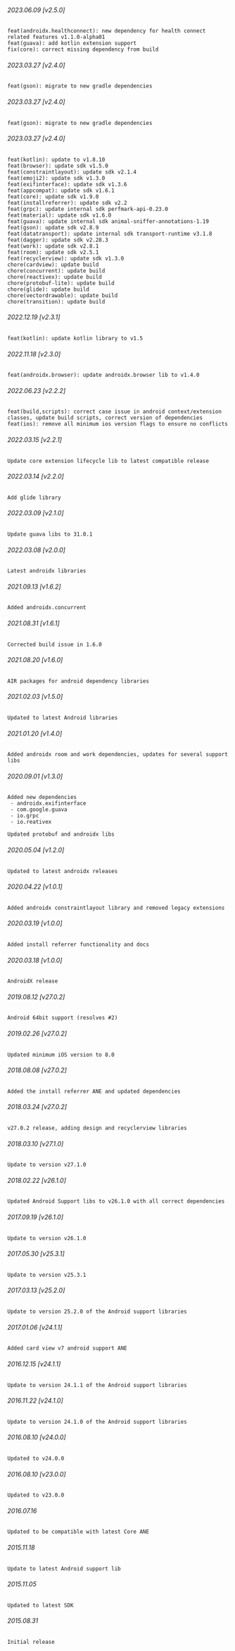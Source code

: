 ###### 2023.06.09 [v2.5.0]

```
feat(androidx.healthconnect): new dependency for health connect related features v1.1.0-alpha01
feat(guava): add kotlin extension support
fix(core): correct missing dependency from build
```

###### 2023.03.27 [v2.4.0]

```
feat(gson): migrate to new gradle dependencies
```

###### 2023.03.27 [v2.4.0]

```
feat(gson): migrate to new gradle dependencies
```

###### 2023.03.27 [v2.4.0]

```
feat(kotlin): update to v1.8.10
feat(browser): update sdk v1.5.0
feat(constraintlayout): update sdk v2.1.4
feat(emoji2): update sdk v1.3.0
feat(exifinterface): update sdk v1.3.6
feat(appcompat): update sdk v1.6.1
feat(core): update sdk v1.9.0
feat(installreferrer): update sdk v2.2
feat(grpc): update internal sdk perfmark-api-0.23.0
feat(material): update sdk v1.6.0
feat(guava): update internal sdk animal-sniffer-annotations-1.19
feat(gson): update sdk v2.8.9
feat(datatransport): update internal sdk transport-runtime v3.1.8
feat(dagger): update sdk v2.28.3
feat(work): update sdk v2.8.1
feat(room): update sdk v2.5.1
feat(recyclerview): update sdk v1.3.0
chore(cardview): update build
chore(concurrent): update build
chore(reactivex): update build
chore(protobuf-lite): update build
chore(glide): update build
chore(vectordrawable): update build
chore(transition): update build
```

###### 2022.12.19 [v2.3.1]

```
feat(kotlin): update kotlin library to v1.5 
```

###### 2022.11.18 [v2.3.0]

```
feat(androidx.browser): update androidx.browser lib to v1.4.0
```

###### 2022.06.23 [v2.2.2]

```
feat(build,scripts): correct case issue in android context/extension classes, update build scripts, correct version of dependencies
feat(ios): remove all minimum ios version flags to ensure no conflicts
```

###### 2022.03.15 [v2.2.1]

```
Update core extension lifecycle lib to latest compatible release
```

###### 2022.03.14 [v2.2.0]

```
Add glide library
```

###### 2022.03.09 [v2.1.0]

```
Update guava libs to 31.0.1
```

###### 2022.03.08 [v2.0.0]

```
Latest androidx libraries
```

###### 2021.09.13 [v1.6.2]

```
Added androidx.concurrent
```

###### 2021.08.31 [v1.6.1]

```
Corrected build issue in 1.6.0
```



###### 2021.08.20 [v1.6.0]

```
AIR packages for android dependency libraries
```


###### 2021.02.03 [v1.5.0]

```
Updated to latest Android libraries
```


###### 2021.01.20 [v1.4.0]

```
Added androidx room and work dependencies, updates for several support libs
```


###### 2020.09.01 [v1.3.0]

```
Added new dependencies
 - androidx.exifinterface
 - com.google.guava
 - io.grpc 
 - io.reativex

Updated protobuf and androidx libs
```


###### 2020.05.04 [v1.2.0]

```
Updated to latest androidx releases
```


###### 2020.04.22 [v1.0.1]

```
Added androidx constraintlayout library and removed legacy extensions
```


###### 2020.03.19 [v1.0.0]

```
Added install referrer functionality and docs
```


###### 2020.03.18 [v1.0.0]

```
AndroidX release
```


###### 2019.08.12 [v27.0.2]

```
Android 64bit support (resolves #2)
```


###### 2019.02.26 [v27.0.2]

```
Updated minimum iOS version to 8.0 
```


###### 2018.08.08 [v27.0.2]

```
Added the install referrer ANE and updated dependencies
```


###### 2018.03.24 [v27.0.2]

```
v27.0.2 release, adding design and recyclerview libraries
```


###### 2018.03.10 [v27.1.0]

```
Update to version v27.1.0
```


###### 2018.02.22 [v26.1.0]

```
Updated Android Support libs to v26.1.0 with all correct dependencies
```


###### 2017.09.19 [v26.1.0]

```
Update to version v26.1.0
```


###### 2017.05.30 [v25.3.1]

```
Update to version v25.3.1
```


###### 2017.03.13 [v25.2.0]

```
Update to version 25.2.0 of the Android support libraries
```


###### 2017.01.06 [v24.1.1]

```
Added card view v7 android support ANE
```


###### 2016.12.15 [v24.1.1]

```
Update to version 24.1.1 of the Android support libraries
```


###### 2016.11.22 [v24.1.0]

```
Update to version 24.1.0 of the Android support libraries
```


###### 2016.08.10 [v24.0.0]

```
Updated to v24.0.0
```


###### 2016.08.10 [v23.0.0]

```
Updated to v23.0.0
```


######  2016.07.16

```
Updated to be compatible with latest Core ANE
```


###### 2015.11.18

```
Update to latest Android support lib
```


###### 2015.11.05

```
Updated to latest SDK
```


###### 2015.08.31

```
Initial release
```
